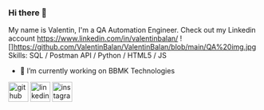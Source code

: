 ### Hi there 👋
My name is Valentin, I'm a QA Automation Engineer. Check out my Linkedin account https://www.linkedin.com/in/valentinbalan/
![]https://github.com/ValentinBalan/ValentinBalan/blob/main/QA%20img.jpg
Skills: SQL / Postman API / Python / HTML5 / JS

- 🔭 I’m currently working on BBMK Technologies  

[<img src='https://cdn.jsdelivr.net/npm/simple-icons@3.0.1/icons/github.svg' alt='github' height='40'>](https://github.com/ValentinBalan)  [<img src='https://cdn.jsdelivr.net/npm/simple-icons@3.0.1/icons/linkedin.svg' alt='linkedin' height='40'>](https://www.linkedin.com/in/valentinbalan/)  [<img src='https://cdn.jsdelivr.net/npm/simple-icons@3.0.1/icons/instagram.svg' alt='instagram' height='40'>](https://www.instagram.com/valyck90/)  



